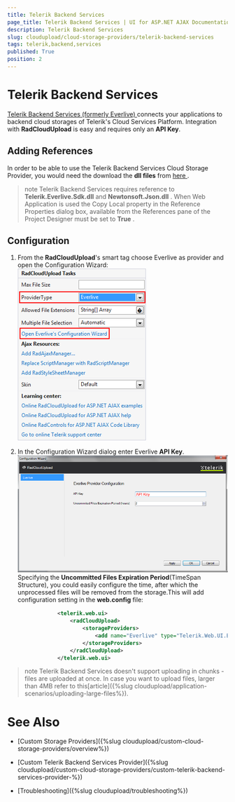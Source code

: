 ```yaml
---
title: Telerik Backend Services
page_title: Telerik Backend Services | UI for ASP.NET AJAX Documentation
description: Telerik Backend Services
slug: cloudupload/cloud-storage-providers/telerik-backend-services
tags: telerik,backend,services
published: True
position: 2
---
```


# Telerik Backend Services



[ Telerik Backend Services (formerly Everlive) ](http://www.telerik.com/backend-services) connects your applications to backend cloud storages of Telerik's Cloud Services Platform. Integration with __RadCloudUpload__ is easy and requires only an __API Key__.

## Adding References

In order to be able to use the Telerik Backend Services Cloud Storage Provider, you would need the download the __dll files__ from [ here ](https://www.everlive.com/Files/SDK/Windows/EverliveSDK.Windows.Net35.zip).

>note Telerik Backend Services requires reference to __Telerik.Everlive.Sdk.dll__ and __Newtonsoft.Json.dll__ .
>When Web Application is used the Copy Local property in the Reference Properties dialog box, available from the References pane of the Project Designer must be set to __True__ .
>


## Configuration



1. From the __RadCloudUpload__'s smart tag choose Everlive as provider and open the Configuration Wizard: ![cloudupload-everlive](images/cloudupload-everlive.png)

1. In the Configuration Wizard dialog enter Everlive __API Key__. ![cloudupload-everlive-configuration](images/cloudupload-everlive-configuration.png)Specifying the __Uncommitted Files Expiration Period__(TimeSpan Structure), you could easily configure the time, after which the unprocessed files will be removed from the storage.This will add configuration setting in the __web.config__ file:

````XML
	            <telerik.web.ui>
	                <radCloudUpload>
	                    <storageProviders>
	                        <add name="Everlive" type="Telerik.Web.UI.EverliveProvider" AppKey="" uncommitedFilesExpirationPeriod="2"/>
	                    </storageProviders>
	                </radCloudUpload>
	            </telerik.web.ui>
````



>note Telerik Backend Services doesn't support uploading in chunks - files are uploaded at once. In case you want to upload files, larger than 4MB refer to this[article]({%slug cloudupload/application-scenarios/uploading-large-files%}).
>


# See Also

 * [Custom Storage Providers]({%slug cloudupload/custom-cloud-storage-providers/overview%})

 * [Custom Telerik Backend Services Provider]({%slug cloudupload/custom-cloud-storage-providers/custom-telerik-backend-services-provider-%})

 * [Troubleshooting]({%slug cloudupload/troubleshooting%})
